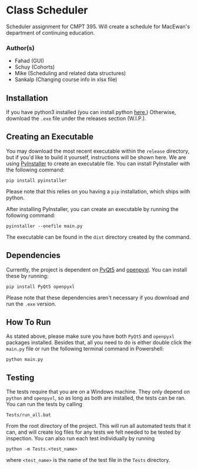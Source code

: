 # Class Scheduler
Scheduler assignment for CMPT 395. Will create a schedule for MacEwan's department of continuing education.

### Author(s)
 - Fahad (GUI)
 - Schuy (Cohorts)
 - Mike (Scheduling and related data structures)
 - Sankalp (Changing course info in xlsx file)
 
## Installation
If you have python3 installed (you can install python [here.](https://www.python.org/downloads/)\) Otherwise, download the `.exe` file under the releases section (W.I.P.).
 
## Creating an Executable
 
You may download the most recent executable within the `release` directory, but if you'd like to build it yourself, instructions will be shown here. We are using [PyInstaller](https://pyinstaller.org/en/stable/) to create an executable file. You can install PyInstaller with the following command:
```
pip install pyinstaller
```
Please note that this relies on you having a `pip` installation, which ships with python. 

After installing PyInstaller, you can create an executable by running the following command:
```
pyinstaller --onefile main.py
```
The executable can be found in the `dist` directory created by the command.
 
## Dependencies
Currently, the project is dependent on [PyQt5](https://pypi.org/project/PyQt5/) and [openpyxl](https://pypi.org/project/openpyxl/)\. You can install these by running:
```
pip install PyQt5 openpyxl
```
Please note that these dependencies aren't necessary if you download and run the `.exe` version.

## How To Run
As stated above, please make sure you have both `PyQt5` and `openpyxl` packages installed. Besides that, all you need to do is either double click the `main.py` file or run the following terminal command in Powershell:
```
python main.py
```

## Testing
The tests require that you are on a Windows machine. They only depend on `python` and `openpyxl`, so as long as both are installed, the tests can be ran. You can run the tests by calling
```
Tests/run_all.bat
```
From the root directory of the project. This will run all automated tests that it can, and will create log files for any tests we felt needed to be tested by inspection. You can also run each test individually by running
```
python -m Tests.<test_name>
```
where `<test_name>` is the name of the test file in the `Tests` directory.


